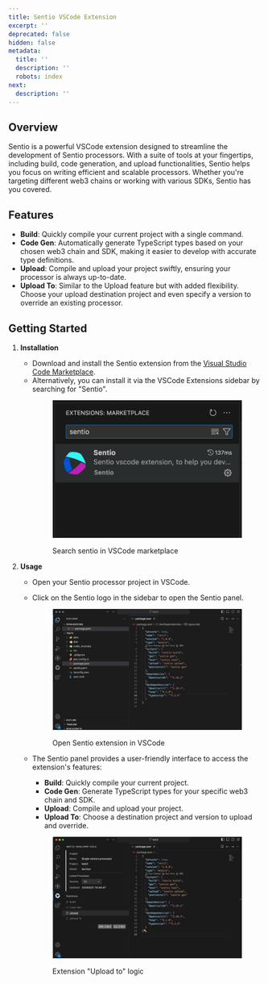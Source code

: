 ```yaml
---
title: Sentio VSCode Extension
excerpt: ''
deprecated: false
hidden: false
metadata:
  title: ''
  description: ''
  robots: index
next:
  description: ''
---
```

## Overview

Sentio is a powerful VSCode extension designed to streamline the development of Sentio processors. With a suite of tools at your fingertips, including build, code generation, and upload functionalities, Sentio helps you focus on writing efficient and scalable processors. Whether you're targeting different web3 chains or working with various SDKs, Sentio has you covered.

## Features

* **Build**: Quickly compile your current project with a single command.
* **Code Gen**: Automatically generate TypeScript types based on your chosen web3 chain and SDK, making it easier to develop with accurate type definitions.
* **Upload**: Compile and upload your project swiftly, ensuring your processor is always up-to-date.
* **Upload To**: Similar to the Upload feature but with added flexibility. Choose your upload destination project and even specify a version to override an existing processor.

## Getting Started

1. **Installation**
   * Download and install the Sentio extension from the [Visual Studio Code Marketplace](https://marketplace.visualstudio.com/items?itemName=sentio.sentio).
   * Alternatively, you can install it via the VSCode Extensions sidebar by searching for "Sentio".
     <figure>
       <img src="https://raw.githubusercontent.com/sentioxyz/docs/v1.0/.gitbook/assets/vscode_search_extension.png" alt="">
       <figcaption>
         <p>Search sentio in VSCode marketplace</p>
       </figcaption>
     </figure>

2. **Usage**

   * Open your Sentio processor project in VSCode.

   * Click on the Sentio logo in the sidebar to open the Sentio panel.
     <figure>
       <img src="https://raw.githubusercontent.com/sentioxyz/docs/v1.0/.gitbook/assets/vscode_open_extension.gif" alt="">
       <figcaption>
         <p>Open Sentio extension in VSCode</p>
       </figcaption>
     </figure>

   * The Sentio panel provides a user-friendly interface to access the extension's features:
     - **Build**: Quickly compile your current project.
     - **Code Gen**: Generate TypeScript types for your specific web3 chain and SDK.
     - **Upload**: Compile and upload your project.
     - **Upload To**: Choose a destination project and version to upload and override.
     <figure>
       <img src="https://raw.githubusercontent.com/sentioxyz/docs/v1.0/.gitbook/assets/vscode_upload_to.gif" alt="">
       <figcaption>
         <p>Extension "Upload to" logic</p>
       </figcaption>
     </figure>